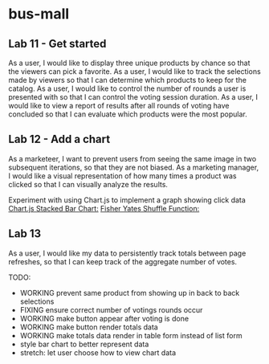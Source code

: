 # bus-mall

## Lab 11 - Get started

As a user, I would like to display three unique products by chance so that the viewers can pick a favorite.
As a user, I would like to track the selections made by viewers so that I can determine which products to keep for the catalog.
As a user, I would like to control the number of rounds a user is presented with so that I can control the voting session duration.
As a user, I would like to view a report of results after all rounds of voting have concluded so that I can evaluate which products were the most popular.

## Lab 12 - Add a chart

As a marketeer, I want to prevent users from seeing the same image in two subsequent iterations, so that they are not biased.
As a marketing manager, I would like a visual representation of how many times a product was clicked so that I can visually analyze the results.

Experiment with using Chart.js to implement a graph showing click data
[Chart.js Stacked Bar Chart:](https://www.chartjs.org/docs/latest/samples/bar/stacked.html)
[Fisher Yates Shuffle Function:](https://medium.com/@nitinpatel_20236/how-to-shuffle-correctly-shuffle-an-array-in-javascript-15ea3f84bfb)

## Lab 13

As a user, I would like my data to persistently track totals between page refreshes, so that I can keep track of the aggregate number of votes.

TODO:

- WORKING prevent same product from showing up in back to back selections
- FIXING ensure correct number of votings rounds occur
- WORKING make button appear after voting is done
- WORKING make button render totals data
- WORKING make totals data render in table form instead of list form
- style bar chart to better represent data
- stretch: let user choose how to view chart data
